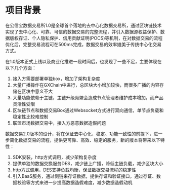 # 项目背景

在公信宝数据交易所1.0是全球首个落地的去中心化数据交易所，通过区块链技术实现了去中心化、可靠、可信的数据交易的完整流程，并引入数据源权益保护、数据版权存证、个人隐私保护、信用贡献证明\(POCS\)等机制，在对数据交易的流程优化后，完整交易流程可在500ms完成，数据交易的效率媲美于传统中心化交易方式。

在1.0版本正式上线以及商业化推进一段时间后，也发现了一些不足，主要体现在以下几个方面：
1. 接入方需要部署单独box，增加了架构复杂度
2. 大量广播操作在GXChain中进行，总区块大小增加较快，而很多广播的内容存储在区块中意义不大
3. 大量功能依赖于主链，主链升级频繁会造成节点管理者维护成本增加，而产品灵活性受限
3. 区块链节点和数据交易Box通过Websocket方式进行双向通信，单节点负载和稳定性比较难控制
4. 联盟市场数据交易中，接入方恶意数据造假问题

数据交易2.0版本的设计，将在保证去中心化、稳定、功能一致性的前提下，进一步简化数据交易的流程，提供更可靠、高效、稳定的服务，新的版本将带来以下特性：
1. SDK安装，http方式调用，减少架构复杂度
2. 提供单独的数据交换服务DES，减少链上广播，降低主链负载，减少区块大小
3. http方式调用，DES支持负载均衡，保证数据交易流程的稳定性
4. 引入BaaS服务，通过侧链来存证数据，提供存证和验证接口，通过存证、数据校验等方式来进一步提高数据造假难度，减少数据造假动机
